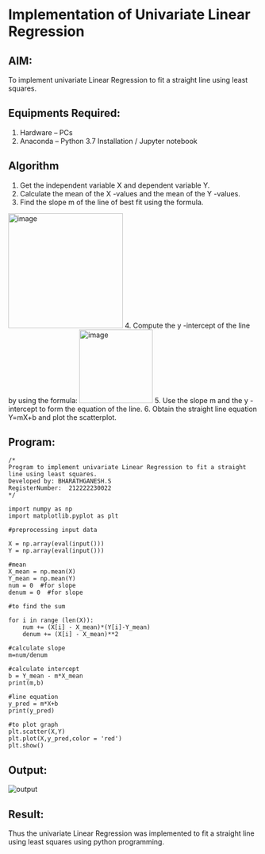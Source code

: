 # Implementation of Univariate Linear Regression
## AIM:
To implement univariate Linear Regression to fit a straight line using least squares.

## Equipments Required:
1. Hardware – PCs
2. Anaconda – Python 3.7 Installation / Jupyter notebook

## Algorithm
1. Get the independent variable X and dependent variable Y.
2. Calculate the mean of the X -values and the mean of the Y -values.
3. Find the slope m of the line of best fit using the formula. 
<img width="231" alt="image" src="https://user-images.githubusercontent.com/93026020/192078527-b3b5ee3e-992f-46c4-865b-3b7ce4ac54ad.png">
4. Compute the y -intercept of the line by using the formula:
<img width="148" alt="image" src="https://user-images.githubusercontent.com/93026020/192078545-79d70b90-7e9d-4b85-9f8b-9d7548a4c5a4.png">
5. Use the slope m and the y -intercept to form the equation of the line.
6. Obtain the straight line equation Y=mX+b and plot the scatterplot.

## Program:
```
/*
Program to implement univariate Linear Regression to fit a straight line using least squares.
Developed by: BHARATHGANESH.S
RegisterNumber:  212222230022
*/
```
```
import numpy as np
import matplotlib.pyplot as plt

#preprocessing input data

X = np.array(eval(input()))
Y = np.array(eval(input()))

#mean
X_mean = np.mean(X)
Y_mean = np.mean(Y)
num = 0  #for slope
denum = 0  #for slope

#to find the sum

for i in range (len(X)):
    num += (X[i] - X_mean)*(Y[i]-Y_mean)
    denum += (X[i] - X_mean)**2
    
#calculate slope
m=num/denum

#calculate intercept
b = Y_mean - m*X_mean
print(m,b)

#line equation 
y_pred = m*X+b
print(y_pred)

#to plot graph
plt.scatter(X,Y)
plt.plot(X,y_pred,color = 'red')
plt.show()
```

## Output:
![output](https://github.com/bharathganeshsivasankaran/Find-the-best-fit-line-using-Least-Squares-Method/assets/119478098/dcd24b52-784c-4a75-9a5a-f48777e816e5)



## Result:
Thus the univariate Linear Regression was implemented to fit a straight line using least squares using python programming.
